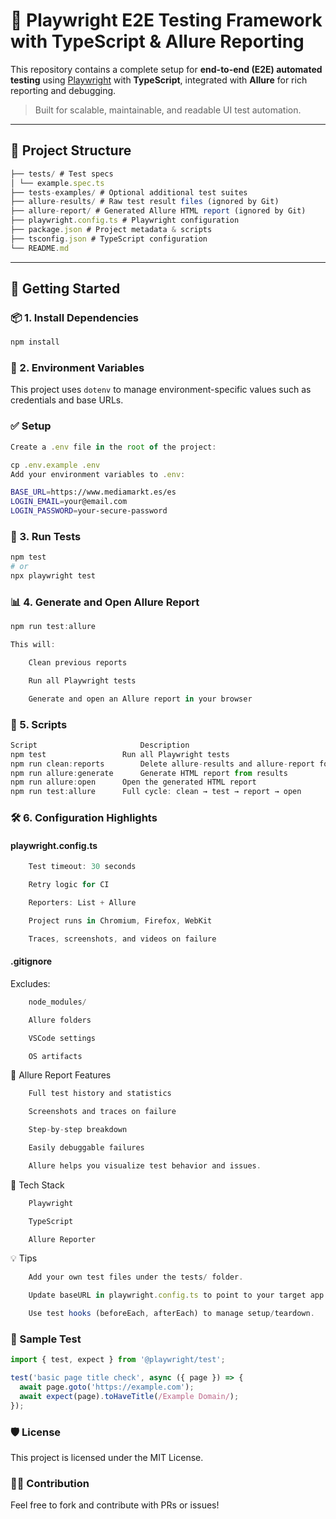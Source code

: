 # 🧪 Playwright E2E Testing Framework with TypeScript & Allure Reporting

This repository contains a complete setup for **end-to-end (E2E) automated testing** using [Playwright](https://playwright.dev/) with **TypeScript**, integrated with **Allure** for rich reporting and debugging.

> Built for scalable, maintainable, and readable UI test automation.

---

## 📂 Project Structure
```ts
├── tests/ # Test specs
│ └── example.spec.ts
├── tests-examples/ # Optional additional test suites
├── allure-results/ # Raw test result files (ignored by Git)
├── allure-report/ # Generated Allure HTML report (ignored by Git)
├── playwright.config.ts # Playwright configuration
├── package.json # Project metadata & scripts
├── tsconfig.json # TypeScript configuration
└── README.md
```

---

## 🚀 Getting Started

### 📦 1. Install Dependencies

```bash
npm install
```
### 🔐 2. Environment Variables
This project uses `dotenv` to manage environment-specific values such as credentials and base URLs.

### ✅ Setup
```ts
Create a .env file in the root of the project:

cp .env.example .env
Add your environment variables to .env:
```
```bash
BASE_URL=https://www.mediamarkt.es/es
LOGIN_EMAIL=your@email.com
LOGIN_PASSWORD=your-secure-password
```
### 🧪 3. Run Tests

```bash
npm test
# or
npx playwright test
```

### 📊 4. Generate and Open Allure Report
```ts
npm run test:allure

This will:

    Clean previous reports

    Run all Playwright tests

    Generate and open an Allure report in your browser
```
### 🧾 5. Scripts
```ts
Script	                     Description
npm test	             Run all Playwright tests
npm run clean:reports	     Delete allure-results and allure-report folders
npm run allure:generate	     Generate HTML report from results
npm run allure:open	     Open the generated HTML report
npm run test:allure	     Full cycle: clean → test → report → open
```
### 🛠️ 6. Configuration Highlights

#### playwright.config.ts
```ts
    Test timeout: 30 seconds

    Retry logic for CI

    Reporters: List + Allure

    Project runs in Chromium, Firefox, WebKit

    Traces, screenshots, and videos on failure
```
#### .gitignore

Excludes:
```ts
    node_modules/

    Allure folders

    VSCode settings

    OS artifacts
```
📸 Allure Report Features
```ts
    Full test history and statistics

    Screenshots and traces on failure

    Step-by-step breakdown

    Easily debuggable failures

    Allure helps you visualize test behavior and issues.
```
🧰 Tech Stack
```ts
    Playwright

    TypeScript

    Allure Reporter
```
💡 Tips
```ts
    Add your own test files under the tests/ folder.

    Update baseURL in playwright.config.ts to point to your target app.

    Use test hooks (beforeEach, afterEach) to manage setup/teardown.
```
### 🧪 Sample Test
```ts
import { test, expect } from '@playwright/test';

test('basic page title check', async ({ page }) => {
  await page.goto('https://example.com');
  await expect(page).toHaveTitle(/Example Domain/);
});
```
### 🛡️ License

This project is licensed under the MIT License.
### 🙋‍♂️ Contribution

Feel free to fork and contribute with PRs or issues!